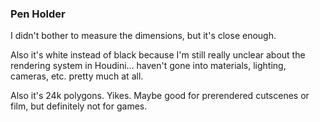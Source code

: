### Pen Holder

I didn't bother to measure the dimensions, but it's close enough.

Also it's white instead of black because I'm still really unclear about the rendering system in Houdini... haven't gone into materials, lighting, cameras, etc. pretty much at all.

Also it's 24k polygons. Yikes. Maybe good for prerendered cutscenes or film, but definitely not for games.
